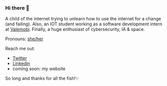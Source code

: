 ### Hi there 👋

A child of the internet trying to unlearn how to use the internet for a change (and failing). Also, an IOT student working as a software development intern at [Valemobi](https://www.valemobi.com.br/). Finally, a huge enthusiast of cybersecurity, IA & space.

Pronouns: [she/her](http://pronoun.is/she)

Reach me out:

- [Twitter](https://twitter.com/carolinasrc_)
- [Linkedin](https://www.linkedin.com/in/carolinases/)
- coming soon: my website

So long and thanks for all the fish!✨
